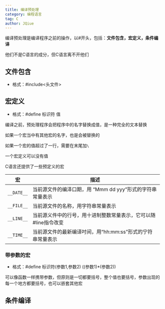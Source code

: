 ```yaml
---
title: 编译预处理
category: 编程语言
tag: C
author: JQiue
---
```


编译预处理是编译程序之前的操作，以#开头，包括：**文件包含，宏定义，条件编译**

他们不是C语言的成分，但C语言离不开他们

## 文件包含

+ 格式：#include<头文件>

## 宏定义

+ 格式：#define 标识符 值

编译之前，预处理程序会把程序中的名字替换成值，是一种完全的文本替换

如果一个宏当中有其他宏的名字，也是会被替换的

如果一个宏的值超过了一行，需要在末尾加`\`

一个宏定义可以没有值

C语言还提供了一些预定义的宏

宏|描述
---|---
`__DATE__`|当前源文件的编泽口期，用 “Mmm dd yyy”形式的字符串常量表示
`__FILE__`|当前源文件的名称，用字符串常量表示
`__LINE__`|当前源义件中的行号，用十进制整数常量表示，它可以随#line指令改变
`__TIME__`|当前源文件的最新编译吋间，用“hh:mm:ss”形式的宁符串常量表示

### 带参数的宏

+ 格式：#define 标识符(参数1,参数2) ((参数1)*(参数2))

可以像函数一样携带参数，但原则是一切都要括号，整个值也要括号，参数出现的每一个地方都要括号，也可以嵌套其他宏

## 条件编译

